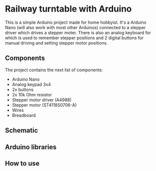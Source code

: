 # Railway turntable with Arduino

This is a simple Arduino project made for home hobbyist. It's a Arduino Nano (will also work with most other Arduinos) connected to a stepper driver which drives a stepper moter. There is also an analog keyboard for which is used to remember stepper positions and 2 digital buttons for manual driving and setting stepper motor positions.

## Components

The project contains the next list of components:

- Arduino Nano  
- Analog keypad 3x4 
- 2x buttons
- 2x 10k Ohm resistor
- Stepper motor driver (A4988)
- Stepper motor (ST4118S0706-A)
- Wires
- Breadboard

## Schematic

## Arduino libraries

## How to use
